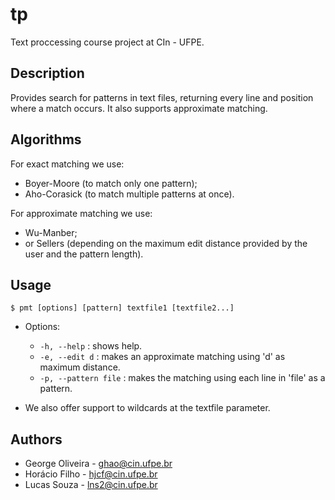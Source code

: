# tp
Text proccessing course project at CIn - UFPE.

Description
-----------

Provides search for patterns in text files, returning every line and position where a match occurs. It also supports approximate matching.

Algorithms
----------

For exact matching we use:
- Boyer-Moore (to match only one pattern);
- Aho-Corasick (to match multiple patterns at once).

For approximate matching we use:
- Wu-Manber;
- or Sellers (depending on the maximum edit distance provided by the user and the pattern length).

Usage
-----

``$ pmt [options] [pattern] textfile1 [textfile2...]``

- Options:
  - ``-h, --help`` : shows help.
  - ``-e, --edit d`` : makes an approximate matching using 'd' as maximum distance.
  - ``-p, --pattern file`` : makes the matching using each line in 'file' as a pattern.

- We also offer support to wildcards at the textfile parameter.

Authors
-------

- George Oliveira - ghao@cin.ufpe.br
- Horácio Filho - hjcf@cin.ufpe.br
- Lucas Souza - lns2@cin.ufpe.br
